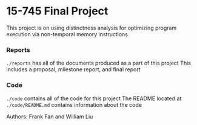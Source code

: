 # 15-745 Final Project

This project is on using distinctness analysis for optimizing program execution via non-temporal memory instructions

### Reports
`./reports` has all of the documents produced as a part of this project
This includes a proposal, milestone report, and final report

### Code
`./code` contains all of the code for this project
The README located at `./code/README.md` contains information about the code

Authors: Frank Fan and William Liu
